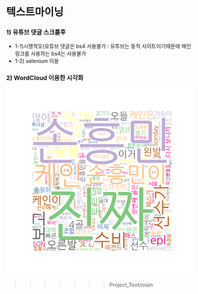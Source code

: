 # 텍스트마이닝

### 1) 유튜브 댓글 스크롤후 
- 1-1)시행착오(유튜브 댓글은 bs4 사용불가 : 유투브는 동적 사이트이기때문에 메인링크를 사용하는 bs4는 사용불가
- 1-2)  selenium 이용

### 2) WordCloud 이용한 시각화

![youtube_comments_wordcloud.png](./img/youtube_comments_wordcloud.png)
>>>>>>> Project_Text/main
